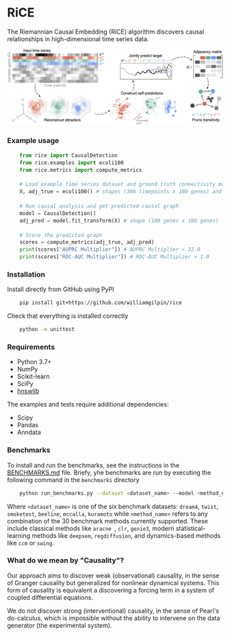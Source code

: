 # RiCE

The Riemannian Causal Embedding (RiCE) algorithm discovers causal relationships in high-dimensional time series data.

![Overview of method](rice/data/fig_schematic.jpg)

### Example usage

```python
    from rice import CausalDetection
    from rice.examples import ecoli100
    from rice.metrics import compute_metrics

    # Load example time series dataset and ground truth connectivity matrix
    X, adj_true = ecoli100() # shapes (300 timepoints x 100 genes) and (100 genes x 100 genes)

    # Run causal analysis and get predicted causal graph
    model = CausalDetection()
    adj_pred = model.fit_transform(X) # shape (100 genes x 100 genes)

    # Score the predicted graph
    scores = compute_metrics(adj_true, adj_pred)
    print(scores["AUPRC Multiplier"]) # AUPRC Multiplier > 32.0
    print(scores["ROC-AUC Multiplier"]) # ROC-AUC Multiplier > 1.0
```

### Installation

Install directly from GitHub using PyPI

```bash
    pip install git+https://github.com/williamgilpin/rice
```

Check that everything is installed correctly

```bash
    python -m unittest
```

### Requirements

+ Python 3.7+
+ NumPy
+ Scikit-learn
+ SciPy
+ [hnswlib](https://github.com/nmslib/hnswlib)
<!-- + [umap-learn](https://umap-learn.readthedocs.io/en/latest/) -->

The examples and tests require additional dependencies:

+ Scipy
+ Pandas
+ Anndata

### Benchmarks

To install and run the benchmarks, see the instructions in the [BENCHMARKS.md](./benchmarks/BENCHMARKS.md) file. Briefy, yhe benchmarks are run by executing the following command in the `benchmarks` directory

```bash
    python run_benchmarks.py --dataset <dataset_name> --model <method_name>
```

Where `<dataset_name>` is one of the six benchmark datasets: `dream4`, `twist`, `smoketest`, `beeline`, `mccalla`, `kuramoto` while `<method_name>` refers to any combination of the 30 benchmark methods currently supported. These include classical methods like `aracne `, `clr`, `genie3`, modern statistical-learning methods like `deepsem`, `regdiffusion`, and dynamics-based methods like `ccm` or `swing`.

### What do we mean by "Causality"?

Our approach aims to discover weak (observational) causality, in the sense of Granger causality but generalized for nonlinear dynamical systems. This form of causality is equivalent a discovering a forcing term in a system of coupled differential equations.

We do not discover strong (interventional) causality, in the sense of Pearl's do-calculus, which is impossible without the ability to intervene on the data generator (the experimental system).
<!-- 
### References -->








